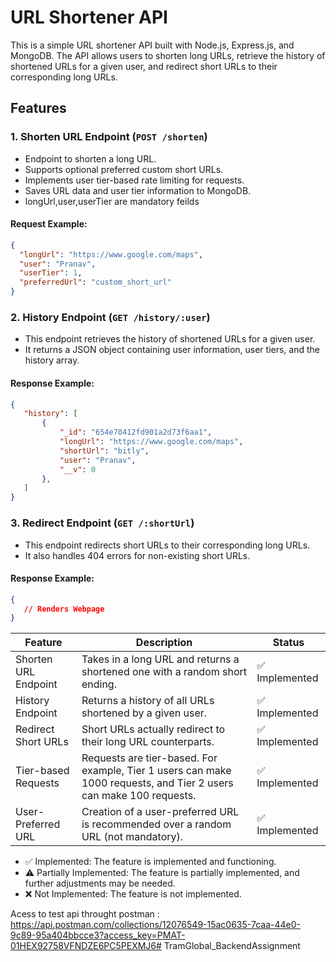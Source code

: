 # URL Shortener API

This is a simple URL shortener API built with Node.js, Express.js, and MongoDB. The API allows users to shorten long URLs, retrieve the history of shortened URLs for a given user, and redirect short URLs to their corresponding long URLs.

## Features

### 1. Shorten URL Endpoint (`POST /shorten`)

- Endpoint to shorten a long URL.
- Supports optional preferred custom short URLs.
- Implements user tier-based rate limiting for requests.
- Saves URL data and user tier information to MongoDB.
- longUrl,user,userTier are mandatory feilds


#### Request Example:

```json
{
  "longUrl": "https://www.google.com/maps",
  "user": "Pranav",
  "userTier": 1,
  "preferredUrl": "custom_short_url"
}
```

### 2. History Endpoint  (`GET /history/:user`)
- This endpoint retrieves the history of shortened URLs for a given user. 
- It returns a JSON object containing user information, user tiers, and the history array.    

#### Response Example: 
 ```json
{
    "history": [
        {
            "_id": "654e70412fd901a2d73f6aa1",
            "longUrl": "https://www.google.com/maps",
            "shortUrl": "bitly",
            "user": "Pranav",
            "__v": 0
        },
    ]
}

```


### 3. Redirect Endpoint (`GET /:shortUrl`)
- This endpoint redirects short URLs to their corresponding long URLs. 
- It also handles 404 errors for non-existing short URLs.
#### Response Example: 
 ```json
{
    // Renders Webpage
}
```


| Feature | Description | Status |
| ------- | ----------- | ------ |
| Shorten URL Endpoint | Takes in a long URL and returns a shortened one with a random short ending. | ✅ Implemented |
| History Endpoint | Returns a history of all URLs shortened by a given user. | ✅ Implemented |
| Redirect Short URLs | Short URLs actually redirect to their long URL counterparts. | ✅ Implemented |
| Tier-based Requests | Requests are tier-based. For example, Tier 1 users can make 1000 requests, and Tier 2 users can make 100 requests. | ✅ Implemented |
| User-Preferred URL | Creation of a user-preferred URL is recommended over a random URL (not mandatory). | ✅ Implemented |

- ✅ Implemented: The feature is implemented and functioning.
- ⚠️ Partially Implemented: The feature is partially implemented, and further adjustments may be needed.
- ❌ Not Implemented: The feature is not implemented.

Acess to test api throught postman : https://api.postman.com/collections/12076549-15ac0635-7caa-44e0-9c89-95a404bbcce3?access_key=PMAT-01HEX92758VFNDZE6PC5PEXMJ6# TramGlobal_BackendAssignment
